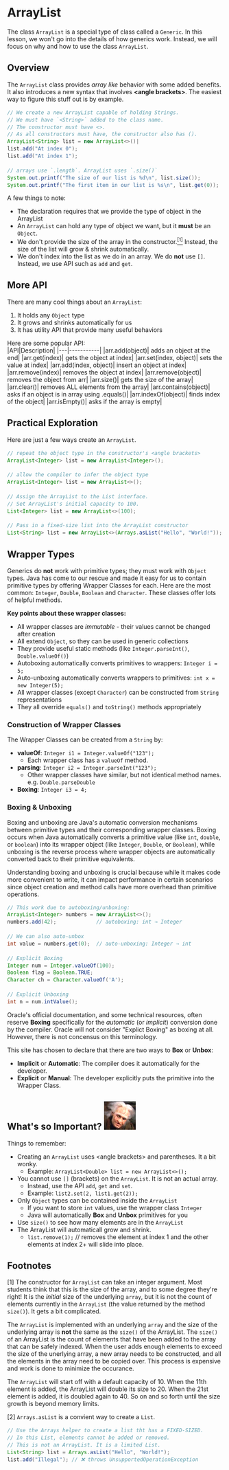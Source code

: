 # ArrayList

The class `ArrayList` is a special type of class called a `Generic`. In this lesson, we won't go into the details of how generics work. Instead, we will focus on why and how to use the class `ArrayList`.  

## Overview

The `ArrayList` class provides _array like_ behavior with some added benefits. It also introduces a new syntax that involves **&lt;angle brackets&gt;**. The easiest way to figure this stuff out is by example.  
```java
// We create a new ArrayList capable of holding Strings.
// We must have `<String>` added to the class name.
// The constructor must have <>. 
// As all constructors must have, the constructor also has ().
ArrayList<String> list = new ArrayList<>()|
list.add("At index 0");
list.add("At index 1");

// arrays use `.length`. ArrayList uses `.size()`
System.out.printf("The size of our list is %d\n", list.size());
System.out.printf("The first item in our list is %s\n", list.get(0));
```

A few things to note:  
* The declaration requires that we provide the type of object in the ArrayList  
* An `ArrayList` can hold any type of object we want, but it **must** be an `Object`.  
* We don't provide the size of the array in the constructor.<a href="#footnotes"><sup>[1]</sup></a> Instead, the size of the list will grow & shrink automatically.  
* We don't index into the list as we do in an array. We do **not** use `[]`. Instead, we use API such as `add` and `get`.  

## More API
There are many cool things about an `ArrayList`:  
1. It holds any `Object` type
2. It grows and shrinks automatically for us  
3. It has utility API that provide many useful behaviors  

Here are some popular API:  
|API|Description|
|---|-----------|
|arr.add(object)|	adds an object at the end|
|arr.get(index)|			gets the object at index|
|arr.set(index, object)|	sets the value at index|
|arr.add(index, object)|	insert an object at index|
|arr.remove(index)|			removes the object at index|
|arr.remove(object)|		removes the object from arr|
|arr.size()|				gets the size of the array|
|arr.clear()|				removes ALL elements from the array|
|arr.contains(object)|		asks if an object is in array using .equals()|
|arr.indexOf(object)|		finds index of the object|
|arr.isEmpty()|				asks if the array is empty|

## Practical Exploration
Here are just a few ways create an `ArrayList`.  
```java
// repeat the object type in the constructor's <angle brackets>
ArrayList<Integer> list = new ArrayList<Integer>();

// allow the compiler to infer the object type
ArrayList<Integer> list = new ArrayList<>();

// Assign the ArrayList to the List interface.
// Set ArrayList's initial capacity to 100.
List<Integer> list = new ArrayList<>(100);

// Pass in a fixed-size list into the ArrayList constructor
List<String> list = new ArrayList<>(Arrays.asList("Hello", "World!"));
```

## Wrapper Types
Generics do **not** work with primitive types; they must work with `Object` types. Java has come to our rescue and made it easy for us to contain primitive types by offering Wrapper Classes for each. Here are the most common: `Integer`, `Double`, `Boolean` and `Character`. These classes offer lots of helpful methods.  

**Key points about these wrapper classes:**
* All wrapper classes are *immutable* - their values cannot be changed after creation  
* All extend `Object`, so they can be used in generic collections  
* They provide useful static methods (like `Integer.parseInt()`, `Double.valueOf()`)  
* Autoboxing automatically converts primitives to wrappers: `Integer i = 5;`  
* Auto-unboxing automatically converts wrappers to primitives: `int x = new Integer(5);`  
* All wrapper classes (except `Character`) can be constructed from `String` representations  
* They all override `equals()` and `toString()` methods appropriately  

### Construction of Wrapper Classes
The Wrapper Classes can be created from a `String` by: 
* **valueOf**: `Integer i1 = Integer.valueOf("123");`  
    * Each wrapper class has a `valueOf` method.  
* **parsing**: `Integer i2 = Integer.parseInt("123");`  
    * Other wrapper classes have similar, but not identical method names. e.g. `Double.parseDouble`  
* **Boxing**: `Integer i3 = 4;`  

### Boxing & Unboxing
Boxing and unboxing are Java's automatic conversion mechanisms between primitive types and their corresponding wrapper classes. Boxing occurs when Java automatically converts a primitive value (like `int`, `double`, or `boolean`) into its wrapper object (like `Integer`, `Double`, or `Boolean`), while unboxing is the reverse process where wrapper objects are automatically converted back to their primitive equivalents.  

Understanding boxing and unboxing is crucial because while it makes code more convenient to write, it can impact performance in certain scenarios since object creation and method calls have more overhead than primitive operations.
```java
// This work due to autoboxing/unboxing:
ArrayList<Integer> numbers = new ArrayList<>();
numbers.add(42);             // autoboxing: int → Integer

// We can also auto-unbox
int value = numbers.get(0);  // auto-unboxing: Integer → int

// Explicit Boxing
Integer num = Integer.valueOf(100);
Boolean flag = Boolean.TRUE;
Character ch = Character.valueOf('A');

// Explicit Unboxing
int n = num.intValue();
```

Oracle's official documentation, and some technical resources, often reserve **Boxing** specifically for the *automatic* (or *implicit*) conversion done by the compiler. Oracle will not consider "Explict Boxing" as boxing at all. However, there is not concensus on this terminology.  

This site has chosen to declare that there are two ways to **Box** or **Unbox**:  
* **Implicit** or **Automatic**: The compiler does it automatically for the developer.  
* **Explicit** or **Manual**: The developer explicitly puts the primitive into the Wrapper Class.  

## What's so Important? ![Billy](../_static/whats_so_important.png)
Things to remember:  
* Creating an `ArrayList` uses &lt;angle brackets&gt; and parentheses. It a bit wonky.  
    * Example: `ArrayList<Double> list = new ArrayList<>();`
* You cannot use `[]` (brackets) on the `ArrayList`. It is not an actual array.
    * Instead, use the API `add`, `get` and `set`.    
    * Example: `list2.set(2, list1.get(2));`
* Only `Object` types can be contained inside the `ArrayList`  
    * If you want to store `int` values, use the wrapper class `Integer`  
    * Java will automatically **Box** and **Unbox** primitives for you   
* Use `size()` to see how many elements are in the `ArrayList`  
* The ArrayList will automaticall grow and shrink.  
    * `list.remove(1);` // removes the element at index 1 and the other elements at index 2+ will slide into place.  


## Footnotes
[1] The constructor for `ArrayList` can take an integer argument. Most students think that this is the size of the array, and to some degree they're right! It is the *initial* size of the underlying `array`, but it is not the count of elements currently in the `ArrayList` (the value returned by the method `size()`). It gets a bit complicated.  

The `ArrayList` is implemented with an underlying `array` and the size of the underlying array is **not** the same as the `size()` of the ArrayList. The `size()` of an ArrayList is the count of elements that have been added to the array that can be safely indexed. When the user adds enough elements to exceed the size of the unerlying array, a new array needs to be constructed, and all the elements in the array need to be copied over. This process is expensive and work is done to minimize the occurance.  

The `ArrayList` will start off with a default capacity of 10. When the 11th element is added, the ArrayList will double its size to 20. When the 21st element is added, it is doubled again to 40. So on and so forth until the size growth is beyond memory limits.  

[2] `Arrays.asList` is a convient way to create a `List`. 
```java
// Use the Arrays helper to create a list tht has a FIXED-SIZED.
// In this List, elements cannot be added or removed.
// This is not an ArrayList. It is a limited List.
List<String> list = Arrays.asList("Hello", "World!");
list.add("Illegal"); // ❌ throws UnsupportedOperationException
```
